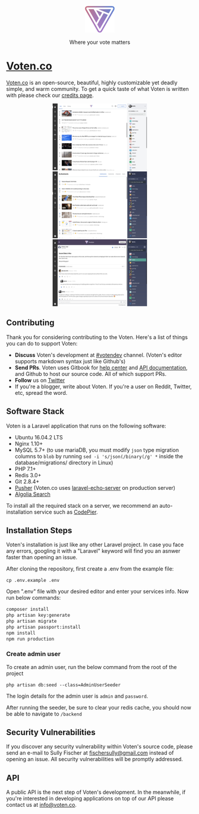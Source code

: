 <p align="center">
  <p align="center">
    <img src="./public/imgs/voten.png" alt="Sentry" height="72"
  </p>
  <p align="center">
    Where your vote matters
  </p>
</p>

# [Voten.co](https://voten.co)

[Voten.co](https://voten.co) is an open-source, beautiful, highly customizable yet deadly simple, and warm community. To get a quick taste of what Voten is written with please check our [credits page](https://voten.co/credits).


<p align="center">
  <img src="./public/imgs/screenshots/screenshot-1.jpg" height="180">
  <img src="./public/imgs/screenshots/screenshot-2.jpg" height="180">
  <img src="./public/imgs/screenshots/screenshot-3.jpg" height="180">
</p>

## Contributing

Thank you for considering contributing to the Voten. Here's a list of things you can do to support Voten:

- **Discuss** Voten's development at  [#votendev](https://voten.co/c/votendev) channel. (Voten's editor supports markdown syntax just like Github's)
- **Send PRs**. Voten uses Gitbook for [help center](https://help.voten.co) and [API documentation](https://api.voten.co), and Github to host our source code. All of which support PRs. 
- **Follow** us on [Twitter](https://twitter.com/voten_co) 
- If you're a blogger, write about Voten. If you're a user on Reddit, Twitter, etc, spread the word. 

## Software Stack

Voten is a Laravel application that runs on the following software:

- Ubuntu 16.04.2 LTS
- Nginx 1.10+
- MySQL 5.7+ (to use mariaDB, you must modify `json` type migration columns to `blob` by running `sed -i 's/json(/binary(/g' *` inside the database/migrations/ directory in Linux)
- PHP 7.1+
- Redis 3.0+
- Git 2.8.4+
- [Pusher](https://pusher.com/) (Voten.co uses [laravel-echo-server](https://github.com/tlaverdure/laravel-echo-server) on production server)
- [Algolia Search](https://www.algolia.com/referrals/fb684d54/join/)

To install all the required stack on a server, we recommend an auto-installation service such as [CodePier](https://codepier.io/?ref=voten).

## Installation Steps

Voten's installation is just like any other Laravel project. In case you face any errors, googling it with a "Laravel" keyword will find you an asnwer faster than opening an issue. 

After cloning the repository, first create a .env from the example file:

```
cp .env.example .env
```

Open ".env" file with your desired editor and enter your services info.
Now run below commands:

```
composer install
php artisan key:generate
php artisan migrate
php artisan passport:install
npm install
npm run production
```

### Create admin user

To create an admin user, run the below command from the root of the project

```
php artisan db:seed --class=AdminUserSeeder
```

The login details for the admin user is `admin` and `password`.

After running the seeder, be sure to clear your redis cache, you should now be able to navigate to `/backend`

## Security Vulnerabilities

If you discover any security vulnerability within Voten's source code, please send an e-mail to Sully Fischer at fischersully@gmail.com instead of opening an issue. All security vulnerabilities will be promptly addressed.

## API

A public API is the next step of Voten's development. In the meanwhile, if you're interested in developing applications on top of our API please contact us at info@voten.co.
